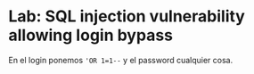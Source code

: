 # Lab: SQL injection vulnerability allowing login bypass

En el login ponemos `'OR 1=1--` y el password cualquier cosa.